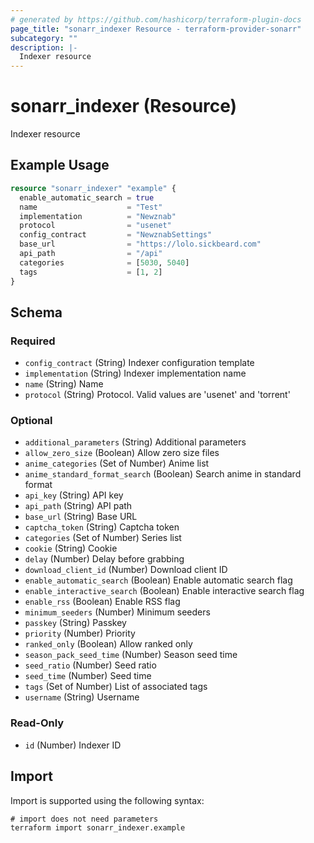 ```yaml
---
# generated by https://github.com/hashicorp/terraform-plugin-docs
page_title: "sonarr_indexer Resource - terraform-provider-sonarr"
subcategory: ""
description: |-
  Indexer resource
---
```


# sonarr_indexer (Resource)

Indexer resource

## Example Usage

```terraform
resource "sonarr_indexer" "example" {
  enable_automatic_search = true
  name                    = "Test"
  implementation          = "Newznab"
  protocol                = "usenet"
  config_contract         = "NewznabSettings"
  base_url                = "https://lolo.sickbeard.com"
  api_path                = "/api"
  categories              = [5030, 5040]
  tags                    = [1, 2]
}
```

<!-- schema generated by tfplugindocs -->
## Schema

### Required

- `config_contract` (String) Indexer configuration template
- `implementation` (String) Indexer implementation name
- `name` (String) Name
- `protocol` (String) Protocol. Valid values are 'usenet' and 'torrent'

### Optional

- `additional_parameters` (String) Additional parameters
- `allow_zero_size` (Boolean) Allow zero size files
- `anime_categories` (Set of Number) Anime list
- `anime_standard_format_search` (Boolean) Search anime in standard format
- `api_key` (String) API key
- `api_path` (String) API path
- `base_url` (String) Base URL
- `captcha_token` (String) Captcha token
- `categories` (Set of Number) Series list
- `cookie` (String) Cookie
- `delay` (Number) Delay before grabbing
- `download_client_id` (Number) Download client ID
- `enable_automatic_search` (Boolean) Enable automatic search flag
- `enable_interactive_search` (Boolean) Enable interactive search flag
- `enable_rss` (Boolean) Enable RSS flag
- `minimum_seeders` (Number) Minimum seeders
- `passkey` (String) Passkey
- `priority` (Number) Priority
- `ranked_only` (Boolean) Allow ranked only
- `season_pack_seed_time` (Number) Season seed time
- `seed_ratio` (Number) Seed ratio
- `seed_time` (Number) Seed time
- `tags` (Set of Number) List of associated tags
- `username` (String) Username

### Read-Only

- `id` (Number) Indexer ID

## Import

Import is supported using the following syntax:

```shell
# import does not need parameters
terraform import sonarr_indexer.example
```
